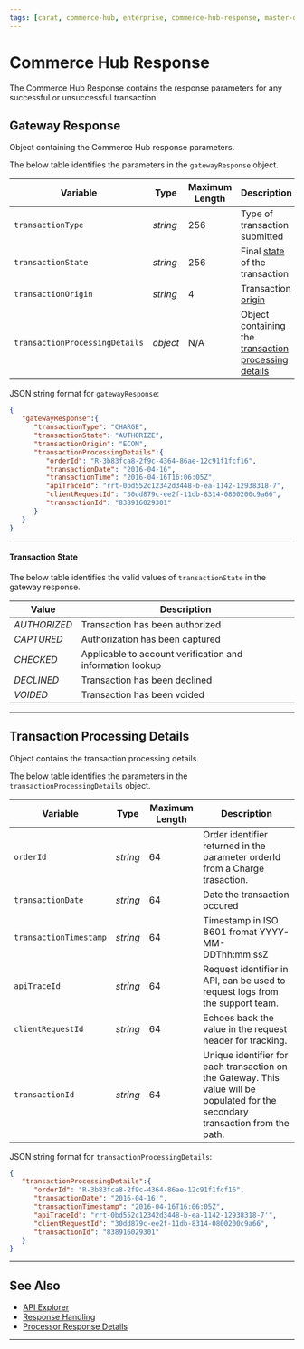 ```yaml
---
tags: [carat, commerce-hub, enterprise, commerce-hub-response, master-data]
---
```


# Commerce Hub Response

The Commerce Hub Response contains the response parameters for any successful or unsuccessful transaction.


## Gateway Response

Object containing the Commerce Hub response parameters.

<!--
type: tab
title: gatewayResponse, JSON Example
-->

The below table identifies the parameters in the `gatewayResponse` object.

| Variable | Type | Maximum Length | Description |
| ----- | ----- | ----- | ----- |
| `transactionType` | *string* | 256 | Type of transaction submitted |
| `transactionState` | *string* | 256 | Final [state](#transaction-state) of the transaction |
| `transactionOrigin` | *string* | 4 | Transaction [origin](?path=docs/Resources/Master-Data/Transaction-Interaction.md#transaction-origins) |
| `transactionProcessingDetails` | *object* | N/A | Object containing the [transaction processing details](#transaction-processing-details) |

<!--
type: tab
-->

JSON string format for `gatewayResponse`:

```json
{
   "gatewayResponse":{
      "transactionType": "CHARGE",
      "transactionState": "AUTHORIZE",
      "transactionOrigin": "ECOM",
      "transactionProcessingDetails":{
         "orderId": "R-3b83fca8-2f9c-4364-86ae-12c91f1fcf16",
         "transactionDate": "2016-04-16",
         "transactionTime": "2016-04-16T16:06:05Z",
         "apiTraceId": "rrt-0bd552c12342d3448-b-ea-1142-12938318-7",
         "clientRequestId": "30dd879c-ee2f-11db-8314-0800200c9a66",
         "transactionId": "838916029301"
      }
   }
}
```

<!--type: tab-end -->

---

#### Transaction State

The below table identifies the valid values of `transactionState` in the gateway response.

| Value | Description |
|-------|-------------|
| *AUTHORIZED* | Transaction has been authorized |
| *CAPTURED* | Authorization has been captured |
| *CHECKED* | Applicable to account verification and information lookup |
| *DECLINED* | Transaction has been declined |
| *VOIDED* | Transaction has been voided |

<!-- COMPLETED_GET, INITIALIZED, PENDING, READY, TEMPLATE, SETTLED, WAITING -->

---

## Transaction Processing Details

Object contains the transaction processing details.

<!--
type: tab
title: transactionProcessingDetails, JSON Example
-->

The below table identifies the parameters in the `transactionProcessingDetails` object.

| Variable | Type | Maximum Length | Description |
| ----- | ----- | ----- | ----- |
| `orderId` | *string* | 64 | Order identifier returned in the parameter orderId from a Charge trasaction. |
| `transactionDate` | *string* | 64 | Date the transaction occured |
| `transactionTimestamp` | *string* | 64 | Timestamp in ISO 8601 fromat YYYY-MM-DDThh:mm:ssZ |
| `apiTraceId` | *string* | 64 | Request identifier in API, can be used to request logs from the support team. |
| `clientRequestId` | *string* | 64 | Echoes back the value in the request header for tracking. |
| `transactionId` | *string* | 64 | Unique identifier for each transaction on the Gateway. This value will be populated for the secondary transaction from the path. |

<!--
type: tab
-->

JSON string format for `transactionProcessingDetails`:

```json
{
   "transactionProcessingDetails":{
      "orderId": "R-3b83fca8-2f9c-4364-86ae-12c91f1fcf16",
      "transactionDate": "2016-04-16'",
      "transactionTimestamp": "2016-04-16T16:06:05Z",
      "apiTraceId": "rrt-0bd552c12342d3448-b-ea-1142-12938318-7'",
      "clientRequestId": "30dd879c-ee2f-11db-8314-0800200c9a66",
      "transactionId": "838916029301"
   }
}
```

<!--type: tab-end -->

--- 

## See Also

- [API Explorer](../api/?type=post&path=/payments/v1/charges)
- [Response Handling](?path=docs/Resources/Guides/Response-Codes/Response-Handling.md)
- [Processor Response Details](?path=docs/Resources/Master-Data/Processor-Response-Details.md)

---
